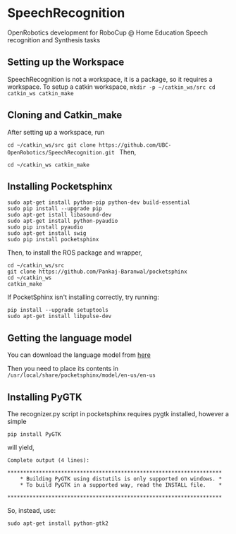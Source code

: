 # SpeechRecognition
OpenRobotics development for RoboCup @ Home Education Speech recognition and Synthesis tasks

## Setting up the Workspace
SpeechRecognition is not a workspace, it is a package, so it requires a workspace.
To setup a catkin workspace, 
`mkdir -p ~/catkin_ws/src
cd catkin_ws
catkin_make`

## Cloning and Catkin_make
After setting up a workspace, run

`cd ~/catkin_ws/src
git clone https://github.com/UBC-OpenRobotics/SpeechRecognition.git
`
Then,

`cd ~/catkin_ws
catkin_make`

## Installing Pocketsphinx
```
sudo apt-get install python-pip python-dev build-essential
sudo pip install --upgrade pip
sudo apt-get istall libasound-dev
sudo apt-get install python-pyaudio
sudo pip install pyaudio
sudo apt-get install swig
sudo pip install pocketsphinx
```

Then, to install the ROS package and wrapper,
```
cd ~/catkin_ws/src
git clone https://github.com/Pankaj-Baranwal/pocketsphinx
cd ~/catkin_ws
catkin_make
```


If PocketSphinx isn't installing correctly, try running:

```
pip install --upgrade setuptools
sudo apt-get install libpulse-dev
```
## Getting the language model

You can download the language model from [here](https://sourceforge.net/projects/cmusphinx/files/Acoustic%20and%20Language%20Models/Archive/US%20English%20HUB4WSJ%20Acoustic%20Model/)

Then you need to place its contents in `/usr/local/share/pocketsphinx/model/en-us/en-us`

## Installing PyGTK
The recognizer.py script in pocketsphinx requires pygtk installed, however a simple

`pip install PyGTK`

will yield,
```
Complete output (4 lines):
    ********************************************************************
    * Building PyGTK using distutils is only supported on windows. *
    * To build PyGTK in a supported way, read the INSTALL file.    *
    ********************************************************************
```
So, instead, use:

`sudo apt-get install python-gtk2`

